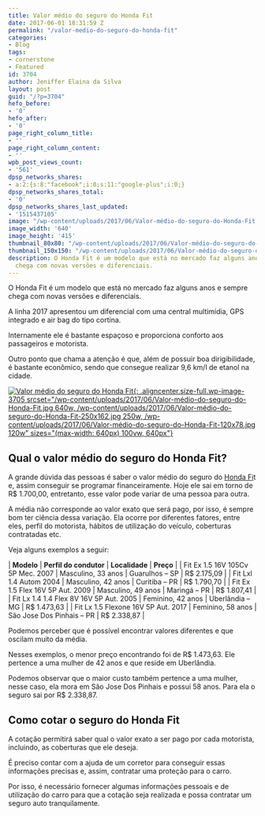 ```yaml
---
title: Valor médio do seguro do Honda Fit
date: 2017-06-01 18:31:59 Z
permalink: "/valor-medio-do-seguro-do-honda-fit"
categories:
- Blog
tags:
- cornerstone
- Featured
id: 3704
author: Jeniffer Elaina da Silva
layout: post
guid: "/?p=3704"
hefo_before:
- '0'
hefo_after:
- '0'
page_right_column_title:
- ''
page_right_column_content:
- ''
wpb_post_views_count:
- '561'
dpsp_networks_shares:
- a:2:{s:8:"facebook";i:0;s:11:"google-plus";i:0;}
dpsp_networks_shares_total:
- '0'
dpsp_networks_shares_last_updated:
- '1515437105'
image: "/wp-content/uploads/2017/06/Valor-médio-do-seguro-do-Honda-Fit.jpg"
image_width: '640'
image_height: '415'
thumbnail_80x80: "/wp-content/uploads/2017/06/Valor-médio-do-seguro-do-Honda-Fit-80x80.jpg"
thumbnail_150x150: "/wp-content/uploads/2017/06/Valor-médio-do-seguro-do-Honda-Fit-150x150.jpg"
description: O Honda Fit é um modelo que está no mercado faz alguns anos e sempre
  chega com novas versões e diferenciais.
---
```


O Honda Fit &eacute; um modelo que est&aacute; no mercado faz alguns anos e sempre chega com novas vers&otilde;es e diferenciais.

A linha 2017 apresentou um diferencial com uma central multim&iacute;dia, GPS integrado e air bag do tipo cortina.

Internamente ele &eacute; bastante espa&ccedil;oso e proporciona conforto aos passageiros e motorista.

Outro ponto que chama a aten&ccedil;&atilde;o &eacute; que, al&eacute;m de possuir boa dirigibilidade, &eacute; bastante econ&ocirc;mico, sendo que consegue realizar 9,6 km/l de etanol na cidade.

[![Valor médio do seguro do Honda Fit](/wp-content/uploads/2017/06/Valor-médio-do-seguro-do-Honda-Fit.jpg){: .aligncenter.size-full.wp-image-3705 srcset="/wp-content/uploads/2017/06/Valor-médio-do-seguro-do-Honda-Fit.jpg 640w, /wp-content/uploads/2017/06/Valor-médio-do-seguro-do-Honda-Fit-250x162.jpg 250w, /wp-content/uploads/2017/06/Valor-médio-do-seguro-do-Honda-Fit-120x78.jpg 120w" sizes="(max-width: 640px) 100vw, 640px"}](/wp-content/uploads/2017/06/Valor-médio-do-seguro-do-Honda-Fit.jpg)

## Qual o valor m&eacute;dio do seguro do Honda Fit?

A grande d&uacute;vida das pessoas &eacute; saber o valor m&eacute;dio do seguro do [Honda Fi](https://www.carrolindo.com.br/2017/12/27/honda-fit-2018-ficha-tecnica-especificacoes/)t e, assim conseguir se programar financeiramente. Hoje ele sai em torno de R$ 1.700,00, entretanto, esse valor pode variar de uma pessoa para outra.

A m&eacute;dia n&atilde;o corresponde ao valor exato que ser&aacute; pago, por isso, &eacute; sempre bom ter ci&ecirc;ncia dessa varia&ccedil;&atilde;o. Ela ocorre por diferentes fatores, entre eles, perfil do motorista, h&aacute;bitos de utiliza&ccedil;&atilde;o do ve&iacute;culo, coberturas contratadas etc.

Veja alguns exemplos a seguir:

| **Modelo** | **Perfil do condutor** | **Localidade** | **Pre&ccedil;o** |
| Fit Ex 1.5 16V 105Cv 5P Mec. 2007 | Masculino, 33 anos | Guarulhos – SP | R$ 2.175,09 |
| Fit Lxl 1.4 Autom 2004 | Masculino, 42 anos | Curitiba – PR | R$ 1.790,70 |
| Fit Ex 1.5 Flex 16V 5P Aut. 2009 | Masculino, 49 anos | Maring&aacute; – PR | R$ 1.807,41 |
| Fit Lx 1.4 1.4 Flex 8V 16V 5P Aut. 2005 | Feminino, 42 anos | Uberl&acirc;ndia – MG | R$ 1.473,63 |
| Fit Lx 1.5 Flexone 16V 5P Aut. 2017 | Feminino, 58 anos | S&atilde;o Jose Dos Pinhais – PR | R$ 2.338,87 |

Podemos perceber que &eacute; poss&iacute;vel encontrar valores diferentes e que oscilam muito da m&eacute;dia.

Nesses exemplos, o menor pre&ccedil;o encontrando foi de R$ 1.473,63. Ele pertence a uma mulher de 42 anos e que reside em Uberl&acirc;ndia.

Podemos observar que o maior custo tamb&eacute;m pertence a uma mulher, nesse caso, ela mora em S&atilde;o Jose Dos Pinhais e possui 58 anos. Para ela o seguro sai por R$ 2.338,87.

## Como cotar o seguro do Honda Fit

A cota&ccedil;&atilde;o permitir&aacute; saber qual o valor exato a ser pago por cada motorista, incluindo, as coberturas que ele deseja.

&Eacute; preciso contar com a ajuda de um corretor para conseguir essas informa&ccedil;&otilde;es precisas e, assim, contratar uma prote&ccedil;&atilde;o para o carro.

Por isso, &eacute; necess&aacute;rio fornecer algumas informa&ccedil;&otilde;es pessoais e de utiliza&ccedil;&atilde;o do carro para que a cota&ccedil;&atilde;o seja realizada e possa contratar um seguro auto tranquilamente.

&nbsp;